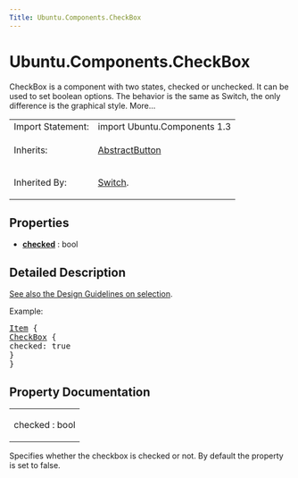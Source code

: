 ```yaml
---
Title: Ubuntu.Components.CheckBox
---
```


# Ubuntu.Components.CheckBox

<span class="subtitle"></span>
<!-- $$$CheckBox-brief -->
<p>CheckBox is a component with two states, checked or unchecked. It can be used to set boolean options. The behavior is the same as Switch, the only difference is the graphical style. More...</p>
<!-- @@@CheckBox -->
<table class="alignedsummary">
<tr><td class="memItemLeft rightAlign topAlign"> Import Statement:</td><td class="memItemRight bottomAlign"> import Ubuntu.Components 1.3</td></tr><tr><td class="memItemLeft rightAlign topAlign"> Inherits:</td><td class="memItemRight bottomAlign"> <p><a href="Ubuntu.Components.AbstractButton.md">AbstractButton</a></p>
</td></tr><tr><td class="memItemLeft rightAlign topAlign"> Inherited By:</td><td class="memItemRight bottomAlign"> <p><a href="Ubuntu.Components.Switch.md">Switch</a>.</p>
</td></tr></table><ul>
</ul>
<h2 id="properties">Properties</h2>
<ul>
<li class="fn"><b><b><a href="#checked-prop">checked</a></b></b> : bool</li>
</ul>
<!-- $$$CheckBox-description -->
<h2 id="details">Detailed Description</h2>
</p>
<p><a href="https://design.ubuntu.com/apps/building-blocks/selection">See also the Design Guidelines on selection</a>.</p>
<p>Example:</p>
<pre class="qml"><span class="type"><a href="QtQuick.Item.md">Item</a></span> {
<span class="type"><a href="index.html">CheckBox</a></span> {
<span class="name">checked</span>: <span class="number">true</span>
}
}</pre>
<!-- @@@CheckBox -->
<h2>Property Documentation</h2>
<!-- $$$checked -->
<table class="qmlname"><tr valign="top" id="checked-prop"><td class="tblQmlPropNode"><p><span class="name">checked</span> : <span class="type">bool</span></p></td></tr></table><p>Specifies whether the checkbox is checked or not. By default the property is set to false.</p>
<!-- @@@checked -->
<br/>
